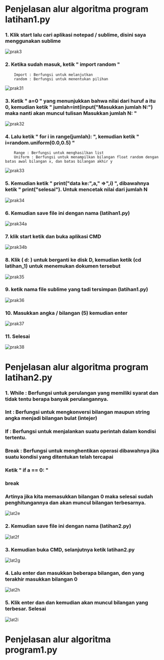 # Penjelasan alur algoritma program latihan1.py
### 1. Klik start lalu cari aplikasi notepad / sublime, disini saya menggunakan sublime
![prak3](https://user-images.githubusercontent.com/46699512/52720371-11d41b00-2fda-11e9-8c98-a1d92bd1a284.png)

### 2. Ketika sudah masuk, ketik " import random "
        Import : Berfungsi untuk melanjutkan
        random : Berfungsi untuk menentukan pilihan
![prak31](https://user-images.githubusercontent.com/46699512/52720372-11d41b00-2fda-11e9-9a40-d41d3ccaf4cc.png)

### 3. Ketik " a=0 " yang menunjukkan bahwa nilai dari huruf a itu 0, kemudian ketik " jumlah=int(input("Masukkan jumlah N:") maka nanti akan muncul tulisan Masukkan jumlah N: "
![prak32](https://user-images.githubusercontent.com/46699512/52720373-126cb180-2fda-11e9-8056-e8248f900482.png)

### 4. Lalu ketik " for i in range(jumlah): ", kemudian ketik " i=random.uniform(0.0,0.5) "
        Range : Berfungsi untuk menghasilkan list
        Uniform : Berfungsi untuk menampilkan bilangan float random dengan batas awal bilangan x, dan batas bilangan akhir y
![prak33](https://user-images.githubusercontent.com/46699512/52720375-126cb180-2fda-11e9-895b-f0a58c907bd4.png)

### 5. Kemudian ketik " print("data ke:",a," =>",i) ", dibawahnya ketik " print("selesai"). Untuk mencetak nilai dari jumlah N
![prak34](https://user-images.githubusercontent.com/46699512/52720377-126cb180-2fda-11e9-97b1-f36baaeff414.png)

### 6. Kemudian save file ini dengan nama (latihan1.py)
![prak34a](https://user-images.githubusercontent.com/46699512/52720379-13054800-2fda-11e9-8a16-8e13fcbdfff3.png)

### 7. klik start ketik dan buka aplikasi CMD
![prak34b](https://user-images.githubusercontent.com/46699512/52720381-13054800-2fda-11e9-8cf8-c95909fca6fb.png)

### 8. Klik ( d: ) untuk berganti ke disk D, kemudian ketik (cd latihan_1) untuk menemukan dokumen tersebut
![prak35](https://user-images.githubusercontent.com/46699512/52720383-14367500-2fda-11e9-8cad-c08d1fc87b1f.png)

### 9. ketik nama file sublime yang tadi tersimpan (latihan1.py)
![prak36](https://user-images.githubusercontent.com/46699512/52720365-10a2ee00-2fda-11e9-8820-f427fe8c9b08.png)


### 10. Masukkan angka / bilangan (5) kemudian enter
![prak37](https://user-images.githubusercontent.com/46699512/52720367-113b8480-2fda-11e9-90cf-2928bcb45911.png)

### 11. Selesai
![prak38](https://user-images.githubusercontent.com/46699512/52720370-113b8480-2fda-11e9-9c21-8e7690c73ec0.png)



# Penjelasan alur algoritma program latihan2.py
### 1. While  : Berfungsi untuk perulangan yang memiliki syarat dan tidak tentu berapa banyak perulangannya.
###    Int    : Berfungsi untuk mengkonversi bilangan maupun string angka menjadi bilangan bulat (intejer)
###    If     : Berfungsi untuk menjalankan suatu perintah dalam kondisi tertentu.
###    Break  : Berfungsi untuk menghentikan operasi dibawahnya jika suatu kondisi yang ditentukan telah tercapai
###     Ketik " if a == 0: "
###     break
###     Artinya jika kita memasukkan bilangan 0 maka selesai sudah penghitungannya dan akan muncul bilangan terbesarnya.
![lat2e](https://user-images.githubusercontent.com/46699512/52720619-873feb80-2fda-11e9-90e6-9c3d2900cfd9.png)

### 2. Kemudian save file ini dengan nama (latihan2.py)
![lat2f](https://user-images.githubusercontent.com/46699512/52720622-87d88200-2fda-11e9-98a3-f30845992d57.png)

### 3. Kemudian buka CMD, selanjutnya ketik latihan2.py
![lat2g](https://user-images.githubusercontent.com/46699512/52720606-83ac6480-2fda-11e9-8761-4cf2f5bb4ad6.png)

### 4. Lalu enter dan masukkan beberapa bilangan, den yang terakhir masukkan bilangan 0
![lat2h](https://user-images.githubusercontent.com/46699512/52720607-8444fb00-2fda-11e9-966d-2728a7425a60.png)

### 5. Klik enter dan dan kemudian akan muncul bilangan yang terbesar. Selesai
![lat2i](https://user-images.githubusercontent.com/46699512/52720608-84dd9180-2fda-11e9-94f2-b4ad03a92730.png)

# Penjelasan alur algoritma program1.py
